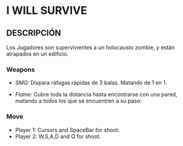# I WILL SURVIVE

## DESCRIPCIÓN
Los Jugadores son supervivientes a un holocausto zombie, y están atrapados en un edificio.


### Weapons
- *SMG:* Dispara ráfagas rápidas de 3 balas. Matando de 1 en 1.

- *Flame:* Cubre toda la distancia hasta encontrarse con una pared, matando a todos los que se encuentren a su paso:

### Move

- Player 1: Cursors and SpaceBar for shoot.
- Player 2: W,S,A,D and Q for shoot.


<!-- comment->
